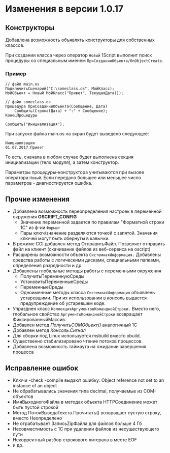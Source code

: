 # Изменения в версии 1.0.17

## Конструкторы

Добавлена возможность объявлять конструкторы для собственных классов.

При создании класса через оператор ``Новый`` 1Script выполнит поиск процедуры со специальным именем ``ПриСозданииОбъекта/OnObjectCreate``.

### Пример

    // файл main.os
    ПодключитьСценарий("C:\someclass.os", МойКласс);
    МойОбъект = Новый МойКласс("Привет", ТекущаяДата());

    // файл someclass.os
    Процедура ПриСозданииОбъекта(Сообщение, Дата)
        Сообщить(Строка(Дата) + ":" + Сообщение);
    КонецПроцедуры

    Сообщить("Инициализация");

При запуске файла main.os на экран будет выведено следующее:

    Инициализация
    01.07.2017:Привет

То есть, сначала в любом случае будет выполнена секция инициализации (тело модуля), а затем конструктор.

Параметры процедуры-конструктора учитываются при вызове оператора ``Новый``. Если передано большее или меньшее число параметров - диагностируется ошибка.

## Прочие изменения

* Добавлена возможность переопределения настроек в переменной окружения **OSCRIPT_CONFIG**
  * Значение переменной задается по правилам "Форматной строки 1С" из ф-ии ``Формат``
  * Пары ключ/значение разделяются точкой с запятой. Значения ключей могут быть обернуты в кавычки.
* В режиме CGI добавлен метод ОтправитьФайл. Позволяет отправить файл на клиент (скачивание файлов из веб-сервиса на oscript)
* Расширены возможности объекта ``СистемнаяИнформация.`` Добавлены средства работы с логическими дисками, специальными папками, определения разрядности и др.
* Добавлены глобальные методы работы с переменными окружения 
  * ПолучитьПеременнуюСреды
  * УстановитьПеременныеСреды
  * ПеременныеСреды
  * Одноименные методы класса ``СистемнаяИнформация`` объявлены устаревшими. При их использовании в консоль выдается предупреждение об устаревшем коде.
* Упразднен класс ``КоллекцияАргументовКоманднойСтроки.`` Вместо него, глобальное свойство ``АргументыКоманднойСтроки`` возвращает ФиксированныйМассив.
* Добавлен метод *ПолучитьCOMОбъект()* аналогичный 1С
* Добавлен метод *Консоль.Сигнал*
* Для сборки под Linux используется msbuild вместо xbuild.
* Существенно стабилизировано чтение потоков процессов.
* Добавлена возможность таймаута на ожидании завершения процесса

## Исправление ошибок

* Ключи -check -compile выдают ошибку: Object reference not set to an instance of an object
* Не обрабатывались значения типа decimal, получаемые из COM-объектов
* ИмяВыходногоФайла в методах объекта HTTPСоединение может быть пустой строкой
* Метод ПотокВыводаТекста.Прочитать() возвращает пустую строку, вместо Неопределено
* Не отрабатывает ЗаписьZipФайла для файлов больше 4 Гб
* Несовместимость с 1С при удалении файлов из несуществующего пути
* Некорректный разбор строкового литерала в месте EOF
* и др.